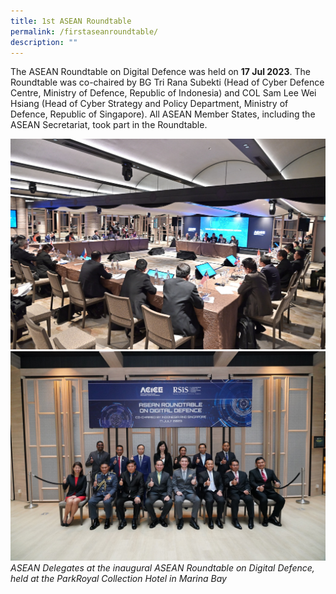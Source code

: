 ```yaml
---
title: 1st ASEAN Roundtable
permalink: /firstaseanroundtable/
description: ""
---
```

The ASEAN Roundtable on Digital Defence was held on **17 Jul 2023**. The Roundtable was co-chaired by BG Tri Rana Subekti (Head of Cyber Defence Centre, Ministry of Defence, Republic of Indonesia) and COL Sam Lee Wei Hsiang (Head of Cyber Strategy and Policy Department, Ministry of Defence, Republic of Singapore). All ASEAN Member States, including the ASEAN Secretariat, took part in the Roundtable.

![](/images/roundtable%201.jpg)
<br>
![](/images/roundtable%202.jpg)
*ASEAN Delegates at the inaugural ASEAN Roundtable on Digital Defence, held at the ParkRoyal Collection Hotel in Marina Bay*